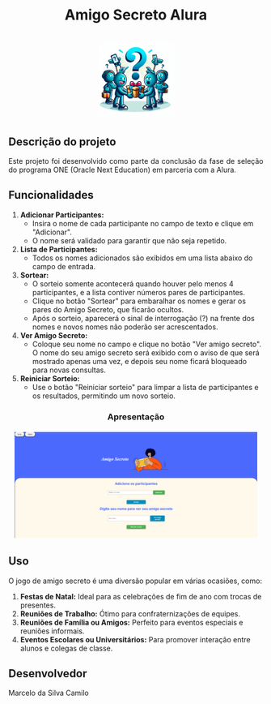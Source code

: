 <div align="center">
  <h1 align="center">
    Amigo Secreto Alura
    <br />
    <br />
    <img src="assets/logo_amigo_secreto.png" alt="Logo Amigo Secreto" style="width: 150px; height: auto;">
  </h1>
</div>


## Descrição do projeto 

<p align="justify">
  Este projeto foi desenvolvido como parte da conclusão da fase de seleção do programa ONE (Oracle Next Education) em parceria com a Alura. 
</p>

## Funcionalidades

1. **Adicionar Participantes:**
   - Insira o nome de cada participante no campo de texto e clique em "Adicionar".
   - O nome será validado para garantir que não seja repetido.
2. **Lista de Participantes:**
   - Todos os nomes adicionados são exibidos em uma lista abaixo do campo de entrada.
3. **Sortear:**
   - O sorteio somente acontecerá quando houver pelo menos 4 participantes, e a lista contiver números pares de participantes.
   - Clique no botão "Sortear" para embaralhar os nomes e gerar os pares do Amigo Secreto, que ficarão ocultos.
   - Após o sorteio, aparecerá o sinal de interrogação (?) na frente dos nomes e novos nomes não poderão ser acrescentados.
4. **Ver Amigo Secreto:**
   - Coloque seu nome no campo e clique no botão "Ver amigo secreto". O nome do seu amigo secreto será exibido com o aviso de que será mostrado apenas uma vez, e depois seu nome ficará bloqueado para novas consultas.
5. **Reiniciar Sorteio:**
   - Use o botão "Reiniciar sorteio" para limpar a lista de participantes e os resultados, permitindo um novo sorteio.
 
<div align="center">
  <h3 align="center">
    Apresentação
    <br />
    <br />
    <img src="assets/tela.png" alt="Captura da tela principal" style="width: 480px; height: auto;">
  </h3>
</div>


## Uso

O jogo de amigo secreto é uma diversão popular em várias ocasiões, como:

1. **Festas de Natal:** Ideal para as celebrações de fim de ano com trocas de presentes.
2. **Reuniões de Trabalho:** Ótimo para confraternizações de equipes.
3. **Reuniões de Família ou Amigos:** Perfeito para eventos especiais e reuniões informais.
4. **Eventos Escolares ou Universitários:** Para promover interação entre alunos e colegas de classe.

## Desenvolvedor

Marcelo da Silva Camilo
